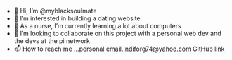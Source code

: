 - 👋 Hi, I’m @myblacksoulmate
- 👀 I’m interested in building a dating website 
- 🌱 As a nurse, I’m currently learning a lot about computers 
- 💞️ I’m looking to collaborate on this project with a personal web dev and the devs at the pi network 
- 📫 How to reach me ...personal email..ndiforg74@yahoo.com 
GitHub link 
<!---
myblacksoulmate/myblacksoulmate is a ✨ special ✨ repository because its will be strictly for individuals over who are ready to settle down with their soulmate
`README.md` (this file) appears on your GitHub profile.
You can click the Preview link to take a look at your changes.
--->

